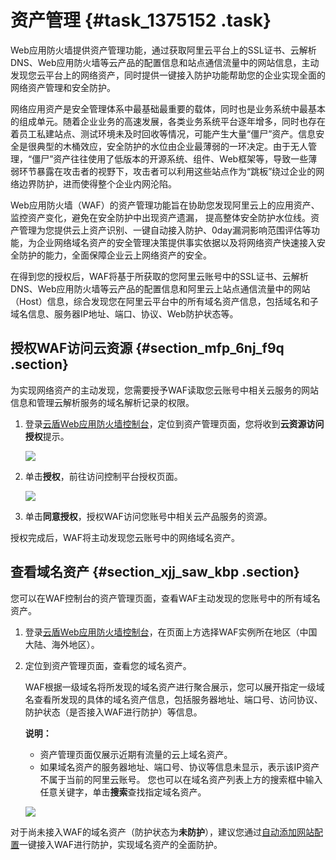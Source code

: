 # 资产管理 {#task_1375152 .task}

Web应用防火墙提供资产管理功能，通过获取阿里云平台上的SSL证书、云解析DNS、Web应用防火墙等云产品的配置信息和站点通信流量中的网站信息，主动发现您云平台上的网络资产，同时提供一键接入防护功能帮助您的企业实现全面的网络资产管理和安全防护。

网络应用资产是安全管理体系中最基础最重要的载体，同时也是业务系统中最基本的组成单元。随着企业业务的高速发展，各类业务系统平台逐年增多，同时也存在着员工私建站点、测试环境未及时回收等情况，可能产生大量“僵尸”资产。信息安全是很典型的木桶效应，安全防护的水位由企业最薄弱的一环决定。由于无人管理，“僵尸”资产往往使用了低版本的开源系统、组件、Web框架等，导致一些薄弱环节暴露在攻击者的视野下，攻击者可以利用这些站点作为“跳板”绕过企业的网络边界防护，进而使得整个企业内网沦陷。

Web应用防火墙（WAF）的资产管理功能旨在协助您发现阿里云上的应用资产、监控资产变化，避免在安全防护中出现资产遗漏， 提高整体安全防护水位线。资产管理为您提供云上资产识别、一键自动接入防护、0day漏洞影响范围评估等功能，为企业网络域名资产的安全管理决策提供事实依据以及将网络资产快速接入安全防护的能力，全面保障企业云上网络资产的安全。

在得到您的授权后，WAF将基于所获取的您阿里云账号中的SSL证书、云解析DNS、Web应用防火墙等云产品的配置信息和阿里云上站点通信流量中的网站（Host）信息，综合发现您在阿里云平台中的所有域名资产信息，包括域名和子域名信息、服务器IP地址、端口、协议、Web防护状态等。

## 授权WAF访问云资源 {#section_mfp_6nj_f9q .section}

为实现网络资产的主动发现，您需要授予WAF读取您云账号中相关云服务的网站信息和管理云解析服务的域名解析记录的权限。

1.  登录[云盾Web应用防火墙控制台](https://yundun.console.aliyun.com/?p=waf)，定位到资产管理页面，您将收到**云资源访问授权**提示。 

    ![](http://static-aliyun-doc.oss-cn-hangzhou.aliyuncs.com/assets/img/1095454/156586564253159_zh-CN.png)

2.  单击**授权**，前往访问控制平台授权页面。 

    ![](http://static-aliyun-doc.oss-cn-hangzhou.aliyuncs.com/assets/img/1095454/156586564253161_zh-CN.png)

3.  单击**同意授权**，授权WAF访问您账号中相关云产品服务的资源。

授权完成后，WAF将主动发现您云账号中的网络域名资产。

## 查看域名资产 {#section_xjj_saw_kbp .section}

您可以在WAF控制台的资产管理页面，查看WAF主动发现的您账号中的所有域名资产。

1.  登录[云盾Web应用防火墙控制台](https://yundun.console.aliyun.com/?p=waf)，在页面上方选择WAF实例所在地区（中国大陆、海外地区）。
2.  定位到资产管理页面，查看您的域名资产。 

    WAF根据一级域名将所发现的域名资产进行聚合展示，您可以展开指定一级域名查看所发现的具体的域名资产信息，包括服务器地址、端口号、访问协议、防护状态（是否接入WAF进行防护）等信息。

    **说明：** 

    -   资产管理页面仅展示近期有流量的云上域名资产。
    -   如果域名资产的服务器地址、端口号、协议等信息未显示，表示该IP资产不属于当前的阿里云账号。
    您也可以在域名资产列表上方的搜索框中输入任意关键字，单击**搜索**查找指定域名资产。

    ![](http://static-aliyun-doc.oss-cn-hangzhou.aliyuncs.com/assets/img/1095454/156586564253204_zh-CN.png)


对于尚未接入WAF的域名资产（防护状态为**未防护**），建议您通过[自动添加网站配置](cn.zh-CN/用户指南/使用DNS配置模式接入WAF/网站配置.md#auto-website-configuration)一键接入WAF进行防护，实现域名资产的全面防护。

